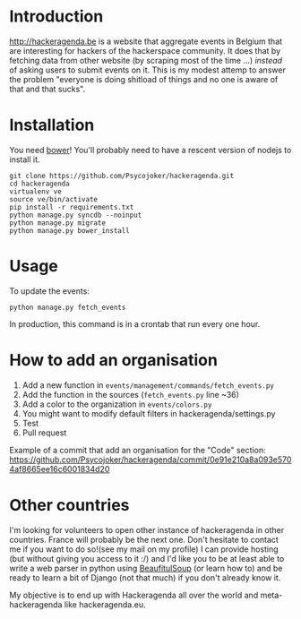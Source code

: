 Introduction
============

http://hackeragenda.be is a website that aggregate events in Belgium that are
interesting for hackers of the hackerspace community. It does that by fetching
data from other website (by scraping most of the time ...) *instead* of asking
users to submit events on it. This is my modest attemp to answer the problem
"everyone is doing shitload of things and no one is aware of that and that
sucks".

Installation
============

You need [bower](http://bower.io/)! You'll probably need to have a rescent version of nodejs to install it.

    git clone https://github.com/Psycojoker/hackeragenda.git
    cd hackeragenda
    virtualenv ve
    source ve/bin/activate
    pip install -r requirements.txt
    python manage.py syncdb --noinput
    python manage.py migrate
    python manage.py bower_install

Usage
=====

To update the events:

    python manage.py fetch_events

In production, this command is in a crontab that run every one hour.

How to add an organisation
==========================

1. Add a new function in `events/management/commands/fetch_events.py`
2. Add the function in the sources (`fetch_events.py` line ~36)
3. Add a color to the organization in `events/colors.py`
4. You might want to modify default filters in hackeragenda/settings.py
5. Test
6. Pull request

Example of a commit that add an organisation for the "Code" section: https://github.com/Psycojoker/hackeragenda/commit/0e91e210a8a093e5704af8665ee16c6001834d20

Other countries
===============

I'm looking for volunteers to open other instance of hackeragenda in other
countries. France will probably be the next one. Don't hesitate to contact me
if you want to do so!(see my mail on my profile) I can provide hosting (but
without giving you access to it :/) and I'd like you to be at least able to
write a web parser in python using
[BeaufitulSoup](http://www.crummy.com/software/BeautifulSoup/) (or learn how
to) and be ready to learn a bit of Django (not that much) if you don't already
know it.

My objective is to end up with Hackeragenda all over the world and
meta-hackeragenda like hackeragenda.eu.
